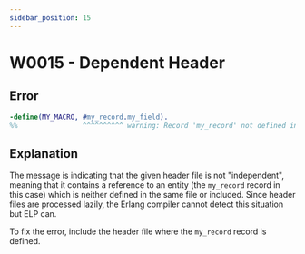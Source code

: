 ```yaml
---
sidebar_position: 15
---
```


# W0015 - Dependent Header

## Error

```erlang title="/my_app/include/my_header.hrl"
-define(MY_MACRO, #my_record.my_field).
%%                ^^^^^^^^^^ warning: Record 'my_record' not defined in this context
```

## Explanation

The message is indicating that the given header file is not "independent", meaning that it contains a reference to an entity (the `my_record` record in this case) which is neither defined in the same file or included.
Since header files are processed lazily, the Erlang compiler cannot detect this situation but ELP can.

To fix the error, include the header file where the `my_record` record is defined.

